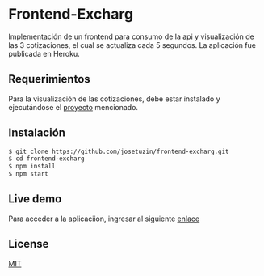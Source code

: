 # Frontend-Excharg

Implementación de un frontend para consumo de la [api](https://github.com/josetuzin/api-excharg) y visualización de las 3 cotizaciones, el cual se actualiza cada 5 segundos. La aplicación fue publicada en Heroku.

## Requerimientos
Para la visualización de las cotizaciones, debe estar instalado y ejecutándose el [proyecto](https://github.com/josetuzin/api-excharg) mencionado.

## Instalación

```bash
$ git clone https://github.com/josetuzin/frontend-excharg.git
$ cd frontend-excharg
$ npm install
$ npm start
```

## Live demo

Para acceder a la aplicaciion, ingresar al siguiente [enlace](https://excharg.herokuapp.com/)



## License
[MIT](https://choosealicense.com/licenses/mit/)
